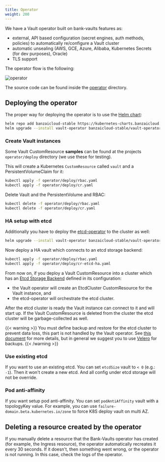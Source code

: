```yaml
---
title: Operator
weight: 200
---
```


We have a Vault operator built on bank-vaults features as:

- external, API based configuration (secret engines, auth methods, policies) to automatically re/configure a Vault cluster
- automatic unsealing (AWS, GCE, Azure, Alibaba, Kubernetes Secrets (for dev purposes), Oracle)
- TLS support

The operator flow is the following:

![operator](images/vaultoperator.png)

The source code can be found inside the [operator](https://github.com/banzaicloud/bank-vaults/tree/master/operator) directory.

## Deploying the operator

The proper way for deploying the operator is to use the [Helm chart](https://github.com/banzaicloud/bank-vaults/blob/master/charts/vault-operator/README.md):

```bash
helm repo add banzaicloud-stable https://kubernetes-charts.banzaicloud.com
helm upgrade --install vault-operator banzaicloud-stable/vault-operator
```

### Create Vault instances

Some Vault CustomResource __**samples**__ can be found at the projects `operator/deploy` directory (we use these for testing).

This will create a Kubernetes `CustomResource` called `vault` and a PersistentVolumeClaim for it:

```bash
kubectl apply -f operator/deploy/rbac.yaml
kubectl apply -f operator/deploy/cr.yaml
```

Delete Vault and the PersistentVolume and RBAC:

```bash
kubectl delete -f operator/deploy/rbac.yaml
kubectl delete -f operator/deploy/cr.yaml
```

### HA setup with etcd

Additionally you have to deploy the [etcd-operator](https://github.com/coreos/etcd-operator) to the cluster as well:

```bash
helm upgrade --install vault-operator banzaicloud-stable/vault-operator --set etcd-operator.enabled=true
```

Now deploy a HA vault which connects to an etcd storage backend:

```bash
kubectl apply -f operator/deploy/rbac.yaml
kubectl apply -f operator/deploy/cr-etcd-ha.yaml
```

From now on, if you deploy a Vault CustomResource into a cluster which has an [Etcd Storage Backend](https://www.vaultproject.io/docs/configuration/storage/etcd.html) defined in its configuration:

- the Vault operator will create an EtcdCluster CustomResource for the Vault instance, and
- the etcd-operator will orchestrate the etcd cluster.

After the etcd cluster is ready the Vault instance can connect to it and will start up. If the Vault CustomResource is deleted from the cluster the etcd cluster will be garbage-collected as well.

{{< warning >}}
You must define backup and restore for the etcd cluster to prevent data loss, this part is not handled by the Vault operator. See [this document](https://github.com/coreos/etcd-operator#backup-and-restore-an-etcd-cluster) for more details, but in general we suggest you to use [Velero](../backup/) for backups.
{{< /warning >}}

### Use existing etcd

If you want to use an existing etcd. You can set `etcdSize` vault to `< 0` (e.g.: `-1`). Then it won't create a new etcd.
And all config under etcd storage will not be override.

### Pod anti-affinity

If you want setup pod anti-affinity. You can set `podAntiAffinity` vault with a topologyKey value. 
For example, you can use `failure-domain.beta.kubernetes.io/zone` to force K8S deploy vault on multi AZ.

## Deleting a resource created by the operator

If you manually delete a resource that the Bank-Vaults operator has created (for example, the Ingress resource), the operator automatically recreates it every 30 seconds. If it doesn't, then something went wrong, or the operator is not running. In this case, check the logs of the operator.
